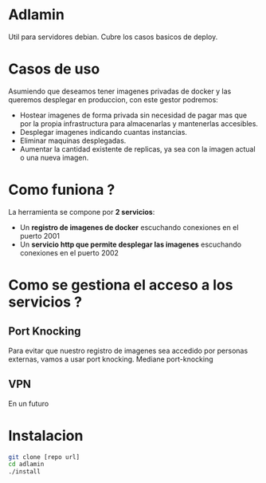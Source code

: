# Adlamin

Util para servidores debian.
Cubre los casos basicos de deploy.

# Casos de uso

Asumiendo que deseamos tener imagenes privadas de docker y las queremos desplegar en produccion, con este gestor podremos:

- Hostear imagenes de forma privada sin necesidad de pagar mas que por la propia infrastructura para almacenarlas y mantenerlas accesibles.
- Desplegar imagenes indicando cuantas instancias.
- Eliminar maquinas desplegadas.
- Aumentar la cantidad existente de replicas, ya sea con la imagen actual o una nueva imagen.

# Como funiona ?

La herramienta se compone por **2 servicios**:

- Un **registro de imagenes de docker** escuchando conexiones en el puerto 2001
- Un **servicio http que permite desplegar las imagenes** escuchando conexiones en el puerto 2002

# Como se gestiona el acceso a los servicios ?

## Port Knocking

Para evitar que nuestro registro de imagenes sea accedido por personas externas, vamos a usar port knocking.
Mediane port-knocking 

## VPN
En un futuro

# Instalacion

```bash
git clone [repo url]
cd adlamin
./install
```
